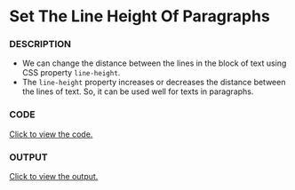 # Set The Line Height Of Paragraphs

### DESCRIPTION
* We can change the distance between the lines in the block of text using CSS property `line-height`.
* The `line-height` property increases or decreases the distance between the lines of text. So, it can be used well for texts in paragraphs.

### CODE
[Click to view the code.](set-the-line-height-of-paragraphs.html)

### OUTPUT
[Click to view the output.](http://htmlpreview.github.io/?https://github.com/saipothanjanjanam/freecodecamp-full-stack-dev/blob/master/Responsive_Web_Design_Certification/3.Applied_Visual_Design/17.Set_The_Line_Height_Of_Paragraphs/set-the-line-height-of-paragraphs.html)